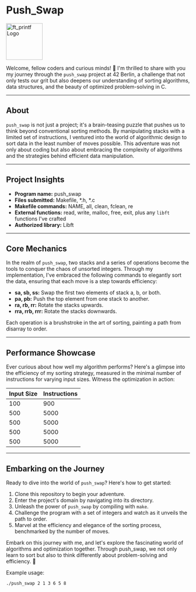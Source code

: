 # Push_Swap

<img src="png/printf.png" alt="ft_printf Logo" width="100" height="100">

Welcome, fellow coders and curious minds! 🌟 I'm thrilled to share with you my journey through the `push_swap` project at 42 Berlin, a challenge that not only tests our grit but also deepens our understanding of sorting algorithms, data structures, and the beauty of optimized problem-solving in C.

---

## About

`push_swap` is not just a project; it's a brain-teasing puzzle that pushes us to think beyond conventional sorting methods. By manipulating stacks with a limited set of instructions, I ventured into the world of algorithmic design to sort data in the least number of moves possible. This adventure was not only about coding but also about embracing the complexity of algorithms and the strategies behind efficient data manipulation.

---

## Project Insights

- **Program name:** push_swap
- **Files submitted:** Makefile, *.h, *.c
- **Makefile commands:** NAME, all, clean, fclean, re
- **External functions:** read, write, malloc, free, exit, plus any `libft` functions I've crafted
- **Authorized library:** Libft

---

## Core Mechanics

In the realm of `push_swap`, two stacks and a series of operations become the tools to conquer the chaos of unsorted integers. Through my implementation, I've embraced the following commands to elegantly sort the data, ensuring that each move is a step towards efficiency:

- **sa, sb, ss:** Swap the first two elements of stack a, b, or both.
- **pa, pb:** Push the top element from one stack to another.
- **ra, rb, rr:** Rotate the stacks upwards.
- **rra, rrb, rrr:** Rotate the stacks downwards.

Each operation is a brushstroke in the art of sorting, painting a path from disarray to order.

---

## Performance Showcase

Ever curious about how well my algorithm performs? Here's a glimpse into the efficiency of my sorting strategy, measured in the minimal number of instructions for varying input sizes. Witness the optimization in action:

| Input Size | Instructions |
|------------|--------------|
| 100        | 900          |
| 500        | 5000         |
| 500        | 5000         |
| 500        | 5000         |
| 500        | 5000         |

---

## Embarking on the Journey

Ready to dive into the world of `push_swap`? Here's how to get started:

1. Clone this repository to begin your adventure.
2. Enter the project's domain by navigating into its directory.
3. Unleash the power of `push_swap` by compiling with `make`.
4. Challenge the program with a set of integers and watch as it unveils the path to order.
5. Marvel at the efficiency and elegance of the sorting process, benchmarked by the number of moves.

Embark on this journey with me, and let's explore the fascinating world of algorithms and optimization together. Through push_swap, we not only learn to sort but also to think differently about problem-solving and efficiency. 🚀

Example usage:
```bash
./push_swap 2 1 3 6 5 8
